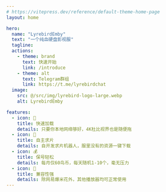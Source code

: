 ```yaml
---
# https://vitepress.dev/reference/default-theme-home-page
layout: home

hero:
  name: "LyrebirdEmby"
  text: "一个纯血硬盘影视服"
  tagline: 
  actions:
    - theme: brand
      text: 快速开始
      link: /introduce
    - theme: alt
      text: Telegram群组
      link: https://t.me/lyrebirdchat
  image:
    src: @/src/img/lyrebird-logo-large.webp
    alt: LyrebirdEmby

features:
  - icon: 🚀
    title: 快速加载
    details: 只要你本地网络够好，4K杜比视界也是随便拖
  - icon: 🤖
    title: 自主求片
    details: 自开发求片机器人，服里没有的资源一键下载
  - icon: 💰
    title: 保号轻松
    details: 每月仅60鸟币，每天随机1-10个，毫无压力
  - icon: 🔄
    title: 兼容性强
    details: 除网易爆米花外，其他播放器均可正常使用
---
```


